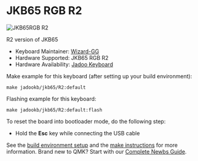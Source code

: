 # JKB65 RGB R2

![JKB65RGB R2](https://i.imgur.com/VgtMLuih.jpg)

R2 version of JKB65 

* Keyboard Maintainer: [Wizard-GG](https://github.com/wizard-gg)
* Hardware Supported: JKB65 RGB R2
* Hardware Availability: [Jadoo Keyboard](https://jadookb.com/jkb65)

Make example for this keyboard (after setting up your build environment):

    make jadookb/jkb65/R2:default

Flashing example for this keyboard:

    make jadookb/jkb65/R2:default:flash

To reset the board into bootloader mode, do the following step:

* Hold the **Esc** key while connecting the USB cable

See the [build environment setup](https://docs.qmk.fm/#/getting_started_build_tools) and the [make instructions](https://docs.qmk.fm/#/getting_started_make_guide) for more information. Brand new to QMK? Start with our [Complete Newbs Guide](https://docs.qmk.fm/#/newbs).

